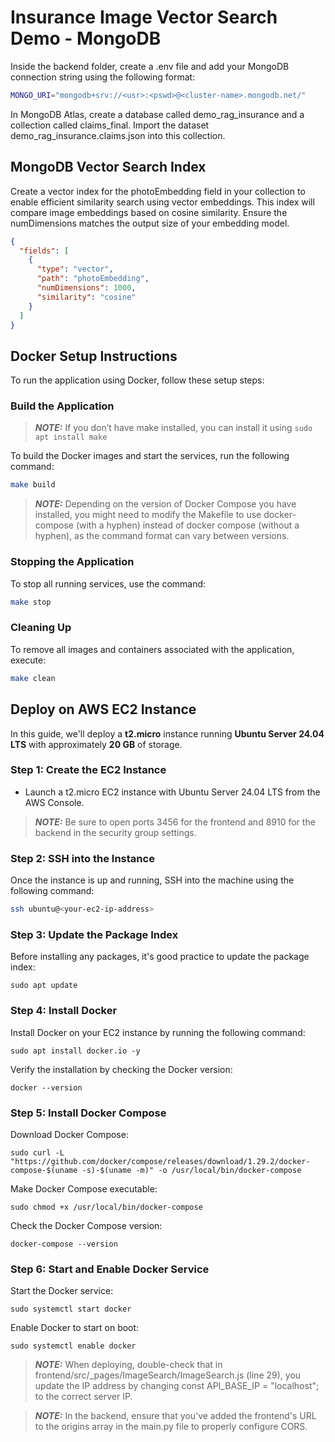 # Insurance Image Vector Search Demo - MongoDB 

Inside the backend folder, create a .env file and add your MongoDB connection string using the following format:

```bash
MONGO_URI="mongodb+srv://<usr>:<pswd>@<cluster-name>.mongodb.net/"
```

In MongoDB Atlas, create a database called demo_rag_insurance and a collection called claims_final. Import the dataset demo_rag_insurance.claims.json into this collection.

## MongoDB Vector Search Index 

Create a vector index for the photoEmbedding field in your collection to enable efficient similarity search using vector embeddings. This index will compare image embeddings based on cosine similarity. Ensure the numDimensions matches the output size of your embedding model.

```json
{
  "fields": [
    {
      "type": "vector",
      "path": "photoEmbedding",
      "numDimensions": 1000,
      "similarity": "cosine"
    }
  ]
}
```

## Docker Setup Instructions

To run the application using Docker, follow these setup steps:

### Build the Application
> **_NOTE:_** If you don’t have make installed, you can install it using ```sudo apt install make```

To build the Docker images and start the services, run the following command:
```bash
make build
```

> **_NOTE:_** Depending on the version of Docker Compose you have installed, you might need to modify the Makefile to use docker-compose (with a hyphen) instead of docker compose (without a hyphen), as the command format can vary between versions.

### Stopping the Application

To stop all running services, use the command:
```bash
make stop
```

### Cleaning Up

To remove all images and containers associated with the application, execute:
```bash
make clean
```

## **Deploy on AWS EC2 Instance**

In this guide, we'll deploy a **t2.micro** instance running **Ubuntu Server 24.04 LTS** with approximately **20 GB** of storage.

### **Step 1: Create the EC2 Instance**
- Launch a t2.micro EC2 instance with Ubuntu Server 24.04 LTS from the AWS Console.

> **_NOTE:_** Be sure to open ports 3456 for the frontend and 8910 for the backend in the security group settings.

### **Step 2: SSH into the Instance**
Once the instance is up and running, SSH into the machine using the following command:

```bash
ssh ubuntu@<your-ec2-ip-address>
```

### **Step 3: Update the Package Index**
Before installing any packages, it's good practice to update the package index:

```
sudo apt update
```

### **Step 4: Install Docker**
Install Docker on your EC2 instance by running the following command:

```
sudo apt install docker.io -y
```

Verify the installation by checking the Docker version:
```
docker --version
```

### **Step 5: Install Docker Compose**
Download Docker Compose:
```
sudo curl -L "https://github.com/docker/compose/releases/download/1.29.2/docker-compose-$(uname -s)-$(uname -m)" -o /usr/local/bin/docker-compose
```

Make Docker Compose executable:
```
sudo chmod +x /usr/local/bin/docker-compose
```

Check the Docker Compose version:
```
docker-compose --version
```

### **Step 6: Start and Enable Docker Service**
Start the Docker service:
```
sudo systemctl start docker
```

Enable Docker to start on boot:
```
sudo systemctl enable docker
```

> **_NOTE:_** When deploying, double-check that in frontend/src/_pages/ImageSearch/ImageSearch.js (line 29), you update the IP address by changing const API_BASE_IP = "localhost"; to the correct server IP.

> **_NOTE:_** In the backend, ensure that you've added the frontend's URL to the origins array in the main.py file to properly configure CORS.
